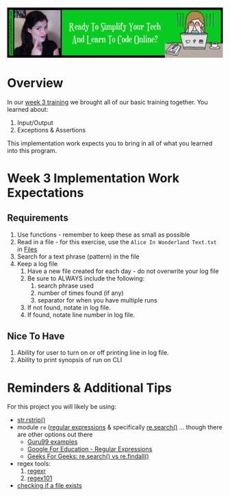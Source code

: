 <a href='https://www.learntocodeonline.com/'><img src='https://github.com/ProsperousHeart/TrainingUsingJupyter/blob/master/IMGs/learn-to-code-online.png?raw=true'></a>

# Overview

In our [week 3 training](../../Week_3) we brought all of our basic training together. You learned about:
1. Input/Output
2. Exceptions & Assertions

This implementation work expects you to bring in all of what you learned into this program. 

# Week 3 Implementation Work Expectations

## Requirements

1. Use functions - remember to keep these as small as possible
2. Read in a file - for this exercise, use the `Alice In Wonderland Text.txt` in [Files](Files)
3. Search for a text phrase (pattern)  in the file
4. Keep a log file
   1. Have a new file created for each day - do not overwrite your log file
   2. Be sure to ALWAYS include the following:
      1. search phrase used
      2. number of times found (if any)
      3. separator for when you have multiple runs
   3. If not found, notate in log file.
   4. If found, notate line number in log file.

## Nice To Have

1. Ability for user to turn on or off printing line in log file.
2. Ability to print synopsis of run on CLI

# Reminders & Additional Tips

For this project you will likely be using:
- [str.rstrip()](https://docs.python.org/3/library/stdtypes.html#str.rstrip)
- module `re` ([regular expressions](https://docs.python.org/3/library/re.html) & specifically [re.search()](https://docs.python.org/3/library/re.html#re.search) ... though there are other options out there
  - [Guru99 examples](https://www.guru99.com/python-regular-expressions-complete-tutorial.html)
  - [Google For Education - Regular Expressions](https://developers.google.com/edu/python/regular-expressions)
  - [Geeks For Geeks:  re.search() vs re.findall()](https://www.geeksforgeeks.org/python-regex-re-search-vs-re-findall/)
- regex tools:
  1. [regexr](https://regexr.com/)
  2. [regex101](https://regex101.com/)
- [checking if a file exists](https://www.pythontutorial.net/python-basics/python-check-if-file-exists/)